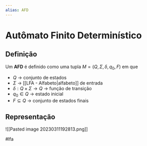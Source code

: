 ```yaml
---
alias: AFD
---
```


# Autômato Finito Determinístico

## Definição

Um **AFD** é definido como uma tupla $M=(Q, \Sigma, \delta, q_0, F)$ em  que 

- $Q$ -> conjunto de estados
- $\Sigma$ -> [[LFA - Alfabeto|alfabeto]] de entrada
- $\delta: Q \times \Sigma \to Q$ -> função de transição
- $q_0 \in Q$ -> estado inicial
- $F \subseteq Q$ -> conjunto de estados finais

## Representação

![[Pasted image 20230311192813.png]]

#lfa


